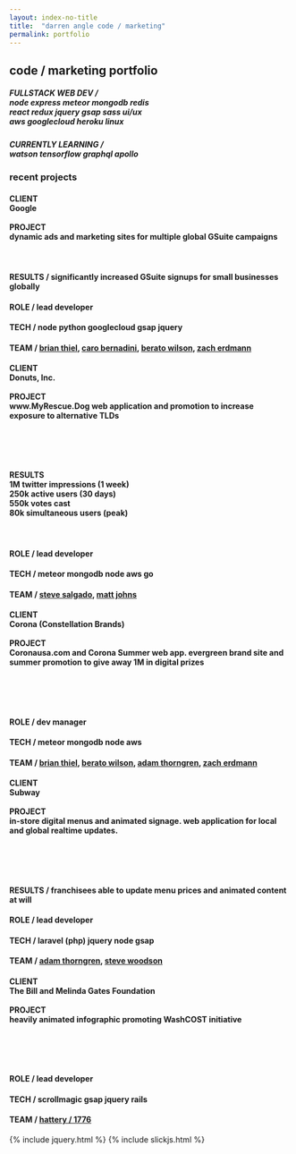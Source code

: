 ```yaml
---
layout: index-no-title
title:  "darren angle code / marketing"
permalink: portfolio
---
```


<div class='spacer'></div>
<div class="sales-page portfolio-page">
  <h2>code <span class="brand">/</span> marketing portfolio</h2>
  <div class='spacer'></div>
  <div class="skills-wrapper">
    <div class="left-skills">
      <h5>
        FULLSTACK WEB DEV <span class="brand">/</span> <br>node express meteor mongodb redis <br>react redux jquery gsap sass ui/ux <br>aws googlecloud heroku linux
      </h5>
    </div>
    <div class="right-skills">
      <h5>
        CURRENTLY LEARNING <span class="brand">/</span> <br>watson tensorflow graphql apollo
      </h5>
    </div>
  </div>

  <div class='spacer'></div>
  <h3 class='with-divider'>recent projects</h3>
  <!-- GOOGLE -->
  <div class='spacer'></div>
  <h4>
    <span class="brand">CLIENT</span><br>Google<br>
    <br>
    <span class="brand">PROJECT</span><br>dynamic ads and marketing sites
    for multiple global GSuite campaigns<br>
  </h4>
  <div class='spacer'></div>
  <div class="google-img-wrapper slick-wrapper">
    <img src="/assets/img/google7.png" alt="">
    <img src="/assets/img/google6.png" alt="">
    <img src="/assets/img/google4.png" alt="">
    <img src="/assets/img/google5.png" alt="">
  </div>
  <div class='spacer'></div>
  <h4><span class="brand">RESULTS /</span> significantly increased GSuite signups for small businesses globally</h4>
  <h4><span class="brand">ROLE /</span>  lead developer</h4>
  <h4><span class="brand">TECH /</span> node python googlecloud gsap jquery</h4>
  <h4><span class="brand">TEAM /</span> <a href="http://designedbybrian.com/" target="_blank">brian thiel</a>, <a href="https://carobernardini.myportfolio.com" target="_blank">caro bernadini</a>, <a href="https://twitter.com/Optymynd" target="_blank">berato wilson</a>, <a href="http://zach.works" target="_blank">zach erdmann</a> </h4>

  <div class='spacer with-divider'></div>
  <h4>
    <span class="brand">CLIENT</span><br>
    Donuts, Inc.
    <br><br>
    <span class="brand">PROJECT</span><br>
    www.MyRescue.Dog web application and promotion to increase exposure to alternative TLDs
  </h4><br>
  <div class="donuts-img-wrapper slick-wrapper">
    <img src="/assets/img/dog1.png" alt="">
    <img src="/assets/img/dog2.png" alt="">
    <img src="/assets/img/dog3.png" alt="">
  </div><br>
  <h4><span class="brand">RESULTS</span>
    <br>1M twitter impressions (1 week)
    <br>250k active users (30 days)
    <br>550k votes cast
    <br>80k simultaneous users (peak)
  </h4><br>
  <h4><span class="brand">ROLE /</span> lead developer</h4>
  <h4><span class="brand">TECH /</span> meteor mongodb node aws go</h4>
  <h4><span class="brand">TEAM /</span> <a href="http://www.stevesalgado.com/" target="_blank">steve salgado</a>, <a href="https://www.youtube.com/watch?v=5u42dFu8ei0" target="_blank">matt johns</a></h4>

  <div class='spacer with-divider'></div>
  <h4>
    <span class="brand">CLIENT</span><br>
    Corona (Constellation Brands)
    <br><br>
    <span class="brand">PROJECT</span><br>
    Coronausa.com and Corona Summer web app. evergreen brand site and summer promotion to give away 1M in digital prizes
  </h4><br>
  <div class="corona-img-wrapper slick-wrapper">
    <img src="/assets/img/corona1.png" alt="">
    <img src="/assets/img/corona2.png" alt="">
    <img src="/assets/img/corona3.png" alt="">
    <img src="/assets/img/corona4.png" alt="">
    <img src="/assets/img/corona5.png" alt="">
  </div><br>

  <h4><span class="brand">ROLE /</span> dev manager</h4>
  <h4><span class="brand">TECH /</span> meteor mongodb node aws</h4>
  <h4><span class="brand">TEAM /</span> <a href="http://designedbybrian.com/" target="_blank">brian thiel</a>, <a href="https://twitter.com/Optymynd" target="_blank">berato wilson</a>, <a href="https://www.linkedin.com/in/adam-thorngren-9713586/" target="_blank">adam thorngren</a>, <a href="http://zach.works" target="_blank">zach erdmann</a></h4>

  <div class='spacer with-divider'></div>
  <h4>
    <span class="brand">CLIENT</span><br>
    Subway
    <br><br>
    <span class="brand">PROJECT</span><br>
    in-store digital menus and animated signage. web application for local and global realtime updates.
  </h4><br>
  <div class="subway-img-wrapper slick-wrapper">
    <img src="/assets/img/subway1.png" alt="">
    <img src="/assets/img/subway2.png" alt="">
    <img src="/assets/img/subway3.png" alt="">
    <img src="/assets/img/subway4.png" alt="">
    <img src="/assets/img/subway5.png" alt="">
  </div><br>

  <h4><span class="brand">RESULTS /</span> franchisees able to update menu prices and animated content at will</h4>
  <h4><span class="brand">ROLE /</span> lead developer</h4>
  <h4><span class="brand">TECH /</span> laravel (php) jquery node gsap</h4>
  <h4><span class="brand">TEAM /</span> <a href="https://www.linkedin.com/in/adam-thorngren-9713586/" target="_blank">adam thorngren</a>, <a href="https://stevenwoodson.com//" target="_blank">steve woodson</a></h4>

  <div class='spacer with-divider'></div>
  <h4>
    <span class="brand">CLIENT</span><br>
    The Bill and Melinda Gates Foundation
    <br><br>
    <span class="brand">PROJECT</span><br>
    heavily animated infographic promoting WashCOST initiative
  </h4><br>
  <div class="gates-img-wrapper slick-wrapper">
    <img src="/assets/img/gates1.png" alt="">
    <img src="/assets/img/gates2.png" alt="">
    <img src="/assets/img/gates3.png" alt="">
    <img src="/assets/img/gates4.png" alt="">
    <img src="/assets/img/gates5.png" alt="">
  </div><br>

  <h4><span class="brand">ROLE /</span> lead developer</h4>
  <h4><span class="brand">TECH /</span> scrollmagic gsap jquery rails</h4>
  <h4><span class="brand">TEAM /</span> <a href="https://www.1776.vc/" target="_blank">hattery / 1776</a></h4>


</div>
{% include jquery.html %}
{% include slickjs.html %}

<script type="text/javascript">
    $(document).ready(function(){
      $('.slick-wrapper').slick({
        slidesToShow: 1,
        slidesToScroll: 1,
        infinite: true,
        autoplay: true,
        autoplaySpeed: 3000,
        speed: 1000,
        // variableWidth: true
      });
    });
  </script>
